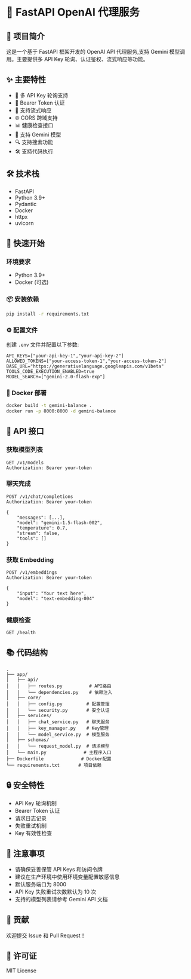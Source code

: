 # 🚀 FastAPI OpenAI 代理服务

## 📝 项目简介

这是一个基于 FastAPI 框架开发的 OpenAI API 代理服务,支持 Gemini 模型调用。主要提供多 API Key 轮询、认证鉴权、流式响应等功能。

## ✨ 主要特性

- 🔄 多 API Key 轮询支持
- 🔐 Bearer Token 认证
- 📡 支持流式响应
- 🌐 CORS 跨域支持
- 📊 健康检查接口
- 🤖 支持 Gemini 模型
- 🔍 支持搜索功能
- 🛠️ 支持代码执行

## 🛠️ 技术栈

- FastAPI
- Python 3.9+
- Pydantic
- Docker
- httpx
- uvicorn

## 🚀 快速开始

### 环境要求

- Python 3.9+
- Docker (可选)

### 📦 安装依赖

```bash
pip install -r requirements.txt
```

### ⚙️ 配置文件

创建 `.env` 文件并配置以下参数:

```env
API_KEYS=["your-api-key-1","your-api-key-2"]
ALLOWED_TOKENS=["your-access-token-1","your-access-token-2"]
BASE_URL="https://generativelanguage.googleapis.com/v1beta"
TOOLS_CODE_EXECUTION_ENABLED=true
MODEL_SEARCH=["gemini-2.0-flash-exp"]
```

### 🐳 Docker 部署

```bash
docker build -t gemini-balance .
docker run -p 8000:8000 -d gemini-balance
```

## 🔌 API 接口

### 获取模型列表

```http
GET /v1/models
Authorization: Bearer your-token
```

### 聊天完成

```http
POST /v1/chat/completions
Authorization: Bearer your-token

{
    "messages": [...],
    "model": "gemini-1.5-flash-002",
    "temperature": 0.7,
    "stream": false,
    "tools": []
}
```

### 获取 Embedding

```http
POST /v1/embeddings
Authorization: Bearer your-token

{
    "input": "Your text here",
    "model": "text-embedding-004"
}
```

### 健康检查

```http
GET /health
```

## 📚 代码结构

```plaintext
.
├── app/
│   ├── api/
│   │   ├── routes.py          # API路由
│   │   └── dependencies.py    # 依赖注入
│   ├── core/
│   │   ├── config.py         # 配置管理
│   │   └── security.py       # 安全认证
│   ├── services/
│   │   ├── chat_service.py   # 聊天服务
│   │   ├── key_manager.py    # Key管理
│   │   └── model_service.py  # 模型服务
│   ├── schemas/
│   │   └── request_model.py  # 请求模型
│   └── main.py              # 主程序入口
├── Dockerfile              # Docker配置
└── requirements.txt       # 项目依赖
```

## 🔒 安全特性

- API Key 轮询机制
- Bearer Token 认证
- 请求日志记录
- 失败重试机制
- Key 有效性检查

## 📝 注意事项

- 请确保妥善保管 API Keys 和访问令牌
- 建议在生产环境中使用环境变量配置敏感信息
- 默认服务端口为 8000
- API Key 失败重试次数默认为 10 次
- 支持的模型列表请参考 Gemini API 文档

## 🤝 贡献

欢迎提交 Issue 和 Pull Request！

## 📄 许可证

MIT License
